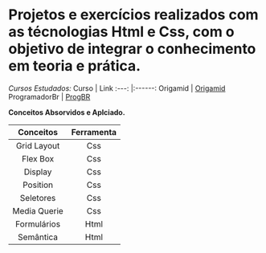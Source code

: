 
# Projetos e exercícios realizados com as técnologias Html e Css, com o objetivo de integrar o conhecimento em teoria e prática.
*Cursos Estudados:*
Curso | Link
:---: |:------:
Origamid | [Origamid](https://www.origamid.com/curso/html-e-css-para-iniciantes/)
ProgramadorBr | [ProgBR](https://programadorbr.com/)


**Conceitos Absorvidos e Aplciado.**

Conceitos   | Ferramenta
:---------: | :------:
Grid Layout | Css
Flex Box | Css
Display | Css
Position | Css
Seletores | Css
Media Querie | Css
Formulários | Html
Semântica | Html

